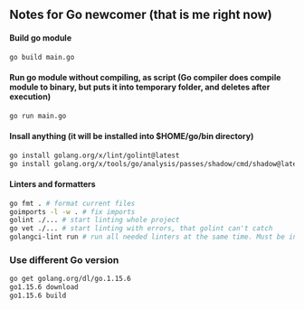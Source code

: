 ## Notes for Go newcomer (that is me right now)

#### Build go module
```bash
go build main.go
```

#### Run go module without compiling, as script (Go compiler does compile module to binary, but puts it into temporary folder, and deletes after execution)
```bash
go run main.go
```

#### Insall anything (it will be installed into $HOME/go/bin directory)
```bash
go install golang.org/x/lint/golint@latest
go install golang.org/x/tools/go/analysis/passes/shadow/cmd/shadow@latest
```

#### Linters and formatters
```bash
go fmt . # format current files
goimports -l -w . # fix imports
golint ./... # start linting whole project
go vet ./... # start linting with errors, that golint can't catch
golangci-lint run # run all needed linters at the same time. Must be installed explicitly. Configured with .golangci.yml
```

### Use different Go version
```bash
go get golang.org/dl/go.1.15.6
go1.15.6 download
go1.15.6 build
```
